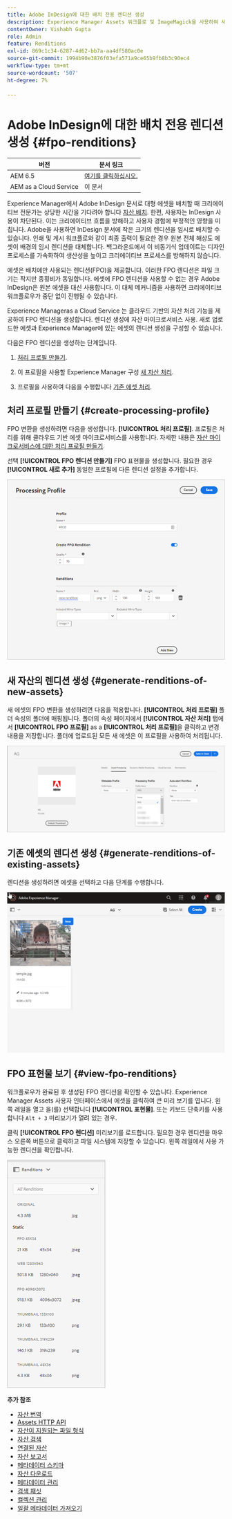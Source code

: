 ```yaml
---
title: Adobe InDesign에 대한 배치 전용 렌디션 생성
description: Experience Manager Assets 워크플로 및 ImageMagick을 사용하여 새 에셋과 기존 에셋의 FPO 렌디션을 생성합니다.
contentOwner: Vishabh Gupta
role: Admin
feature: Renditions
exl-id: 869c1c34-6287-4d62-bb7a-aa4df580ac0e
source-git-commit: 1994b90e3876f03efa571a9ce65b9fb8b3c90ec4
workflow-type: tm+mt
source-wordcount: '507'
ht-degree: 7%

---
```


# Adobe InDesign에 대한 배치 전용 렌디션 생성 {#fpo-renditions}

| 버전 | 문서 링크 |
| -------- | ---------------------------- |
| AEM 6.5 | [여기를 클릭하십시오.](https://experienceleague.adobe.com/docs/experience-manager-65/assets/administer/configure-fpo-renditions.html?lang=en) |
| AEM as a Cloud Service | 이 문서 |

Experience Manager에서 Adobe InDesign 문서로 대형 에셋을 배치할 때 크리에이티브 전문가는 상당한 시간을 기다려야 합니다 [자산 배치](https://helpx.adobe.com/indesign/using/placing-graphics.html). 한편, 사용자는 InDesign 사용이 차단된다. 이는 크리에이티브 흐름을 방해하고 사용자 경험에 부정적인 영향을 미칩니다. Adobe을 사용하면 InDesign 문서에 작은 크기의 렌디션을 임시로 배치할 수 있습니다. 인쇄 및 게시 워크플로와 같이 최종 출력이 필요한 경우 원본 전체 해상도 에셋이 배경의 임시 렌디션을 대체합니다. 백그라운드에서 이 비동기식 업데이트는 디자인 프로세스를 가속화하여 생산성을 높이고 크리에이티브 프로세스를 방해하지 않습니다.

에셋은 배치에만 사용되는 렌디션(FPO)을 제공합니다. 이러한 FPO 렌디션은 파일 크기는 작지만 종횡비가 동일합니다. 에셋에 FPO 렌디션을 사용할 수 없는 경우 Adobe InDesign은 원본 에셋을 대신 사용합니다. 이 대체 메커니즘을 사용하면 크리에이티브 워크플로우가 중단 없이 진행될 수 있습니다.

Experience Manageras a Cloud Service 는 클라우드 기반의 자산 처리 기능을 제공하여 FPO 렌디션을 생성합니다. 렌디션 생성에 자산 마이크로서비스 사용. 새로 업로드한 에셋과 Experience Manager에 있는 에셋의 렌디션 생성을 구성할 수 있습니다.

다음은 FPO 렌디션을 생성하는 단계입니다.

1. [처리 프로필 만들기](#create-processing-profile).

1. 이 프로필을 사용할 Experience Manager 구성 [새 자산 처리](#generate-renditions-of-new-assets).
1. 프로필을 사용하여 다음을 수행합니다 [기존 에셋 처리](#generate-renditions-of-existing-assets).

## 처리 프로필 만들기 {#create-processing-profile}

FPO 변환을 생성하려면 다음을 생성합니다. **[!UICONTROL 처리 프로필]**. 프로필은 처리를 위해 클라우드 기반 에셋 마이크로서비스를 사용합니다. 자세한 내용은 [자산 마이크로서비스에 대한 처리 프로필 만들기](asset-microservices-configure-and-use.md).

선택 **[!UICONTROL FPO 렌디션 만들기]** FPO 표현물을 생성합니다. 필요한 경우 **[!UICONTROL 새로 추가]** 동일한 프로필에 다른 렌디션 설정을 추가합니다.

![create-processing-profile-fpo-renditions](assets/create-processing-profile-fpo-renditions.png)

## 새 자산의 렌디션 생성 {#generate-renditions-of-new-assets}

새 에셋의 FPO 변환을 생성하려면 다음을 적용합니다. **[!UICONTROL 처리 프로필]** 폴더 속성의 폴더에 매핑됩니다. 폴더의 속성 페이지에서 **[!UICONTROL 자산 처리]** 탭에서 **[!UICONTROL FPO 프로필]** as a **[!UICONTROL 처리 프로필]**&#x200B;을 클릭하고 변경 내용을 저장합니다. 폴더에 업로드된 모든 새 에셋은 이 프로필을 사용하여 처리됩니다.

![fpo 렌디션 추가](assets/add-fpo-rendition.png)


## 기존 에셋의 렌디션 생성 {#generate-renditions-of-existing-assets}

렌디션을 생성하려면 에셋을 선택하고 다음 단계를 수행합니다.

![fpo-existing-asset-reprocess](assets/fpo-existing-asset-reprocess.gif)


## FPO 표현물 보기 {#view-fpo-renditions}

워크플로우가 완료된 후 생성된 FPO 렌디션을 확인할 수 있습니다. Experience Manager Assets 사용자 인터페이스에서 에셋을 클릭하여 큰 미리 보기를 엽니다. 왼쪽 레일을 열고 을(를) 선택합니다 **[!UICONTROL 표현물]**. 또는 키보드 단축키를 사용합니다 `Alt + 3` 미리보기가 열려 있는 경우.

클릭 **[!UICONTROL FPO 렌디션]** 미리보기를 로드합니다. 필요한 경우 렌디션을 마우스 오른쪽 버튼으로 클릭하고 파일 시스템에 저장할 수 있습니다. 왼쪽 레일에서 사용 가능한 렌디션을 확인합니다.

![rendition_list](assets/list-renditions.png)

**추가 참조**

* [자산 번역](translate-assets.md)
* [Assets HTTP API](mac-api-assets.md)
* [자산이 지원되는 파일 형식](file-format-support.md)
* [자산 검색](search-assets.md)
* [연결된 자산](use-assets-across-connected-assets-instances.md)
* [자산 보고서](asset-reports.md)
* [메타데이터 스키마](metadata-schemas.md)
* [자산 다운로드](download-assets-from-aem.md)
* [메타데이터 관리](manage-metadata.md)
* [검색 패싯](search-facets.md)
* [컬렉션 관리](manage-collections.md)
* [일괄 메타데이터 가져오기](metadata-import-export.md)
